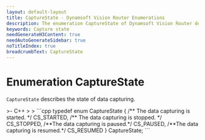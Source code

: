 ```yaml
---
layout: default-layout
title: CaptureState - Dynamsoft Vision Router Enumerations
description: The enumeration CaptureState of Dynamsoft Vision Router describes the state of data capturing.
keywords: Capture state
needGenerateH3Content: true
needAutoGenerateSidebar: true
noTitleIndex: true
breadcrumbText: CaptureState
---
```


# Enumeration CaptureState

`CaptureState` describes the state of data capturing.

<div class="sample-code-prefix template2"></div>
   >- C++
   >
>
```cpp
typedef enum CaptureState
{
   /** The data capturing is started. */
   CS_STARTED,
   /** The data capturing is stopped. */
   CS_STOPPED,
   /**The data capturing is paused.*/
   CS_PAUSED,
   /**The data capturing is resumed.*/
   CS_RESUMED
} CaptureState;
```